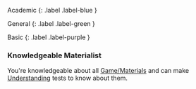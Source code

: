 Academic
{: .label .label-blue }

General
{: .label .label-green }

Basic
{: .label .label-purple }

### Knowledgeable Materialist

You're knowledgeable about all [Game/Materials](Materials) and can make [Understanding](Game/Core/intelligence#Understanding) tests to know about them.
